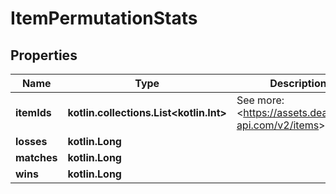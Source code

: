 
# ItemPermutationStats

## Properties
Name | Type | Description | Notes
------------ | ------------- | ------------- | -------------
**itemIds** | **kotlin.collections.List&lt;kotlin.Int&gt;** | See more: &lt;https://assets.deadlock-api.com/v2/items&gt; | 
**losses** | **kotlin.Long** |  | 
**matches** | **kotlin.Long** |  | 
**wins** | **kotlin.Long** |  | 



